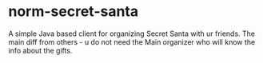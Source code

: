 # norm-secret-santa
A simple Java based client for organizing Secret Santa with ur friends. The main diff from others - u do not need the Main organizer who will know the info about the gifts.
